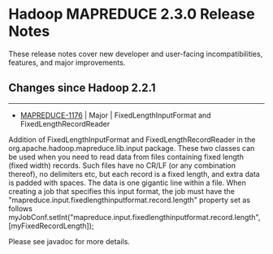 # Hadoop MAPREDUCE 2.3.0 Release Notes

These release notes cover  new developer and user-facing incompatibilities, features, and major improvements.

## Changes since Hadoop 2.2.1

---

* [MAPREDUCE-1176](https://issues.apache.org/jira/browse/MAPREDUCE-1176) | Major | FixedLengthInputFormat and FixedLengthRecordReader

Addition of FixedLengthInputFormat and FixedLengthRecordReader in the org.apache.hadoop.mapreduce.lib.input package. These two classes can be used when you need to read data from files containing fixed length (fixed width) records. Such files have no CR/LF (or any combination thereof), no delimiters etc, but each record is a fixed length, and extra data is padded with spaces. The data is one gigantic line within a file. When creating a job that specifies this input format, the job must have the "mapreduce.input.fixedlengthinputformat.record.length" property set as follows myJobConf.setInt("mapreduce.input.fixedlengthinputformat.record.length",[myFixedRecordLength]); 

Please see javadoc for more details.



